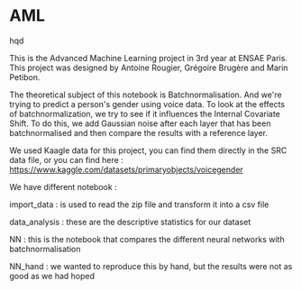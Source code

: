 # AML

hqd 

This is the Advanced Machine Learning project in 3rd year at ENSAE Paris. This project was designed by Antoine Rougier, Grégoire Brugère and Marin Petibon. 

The theoretical subject of this notebook is Batchnormalisation. And we're trying to predict a person's gender using voice data. To look at the effects of batchnormalization, we try to see if it influences the Internal Covariate Shift. To do this, we add Gaussian noise after each layer that has been batchnormalised and then compare the results with a reference layer.

We used Kaagle data for this project, you can find them directly in the SRC data file, or you can find here : https://www.kaggle.com/datasets/primaryobjects/voicegender 

We have different notebook :

import_data : is used to read the zip file and transform it into a csv file

data_analysis : these are the descriptive statistics for our dataset

NN : this is the notebook that compares the different neural networks with batchnormalisation 

NN_hand : we wanted to reproduce this by hand, but the results were not as good as we had hoped

